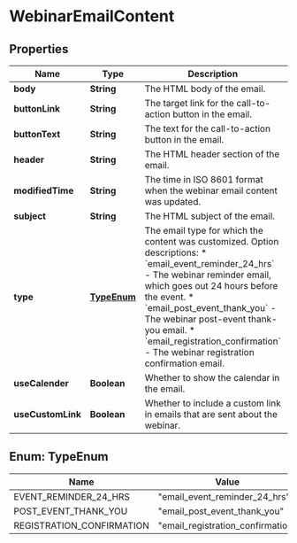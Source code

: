 

# WebinarEmailContent


## Properties

| Name | Type | Description | Notes |
|------------ | ------------- | ------------- | -------------|
|**body** | **String** | The HTML body of the email. |  |
|**buttonLink** | **String** | The target link for the call-to-action button in the email. |  |
|**buttonText** | **String** | The text for the call-to-action button in the email. |  |
|**header** | **String** | The HTML header section of the email. |  |
|**modifiedTime** | **String** | The time in ISO 8601 format when the webinar email content was updated. |  |
|**subject** | **String** | The HTML subject of the email. |  |
|**type** | [**TypeEnum**](#TypeEnum) | The email type for which the content was customized.  Option descriptions:  * &#x60;email_event_reminder_24_hrs&#x60; - The webinar reminder email, which goes out 24 hours before the event.  * &#x60;email_post_event_thank_you&#x60; - The webinar post-event thank-you email.  * &#x60;email_registration_confirmation&#x60; - The webinar registration confirmation email.  |  |
|**useCalender** | **Boolean** | Whether to show the calendar in the email. |  |
|**useCustomLink** | **Boolean** | Whether to include a custom link in emails that are sent about the webinar. |  |



## Enum: TypeEnum

| Name | Value |
|---- | -----|
| EVENT_REMINDER_24_HRS | &quot;email_event_reminder_24_hrs&quot; |
| POST_EVENT_THANK_YOU | &quot;email_post_event_thank_you&quot; |
| REGISTRATION_CONFIRMATION | &quot;email_registration_confirmation&quot; |



